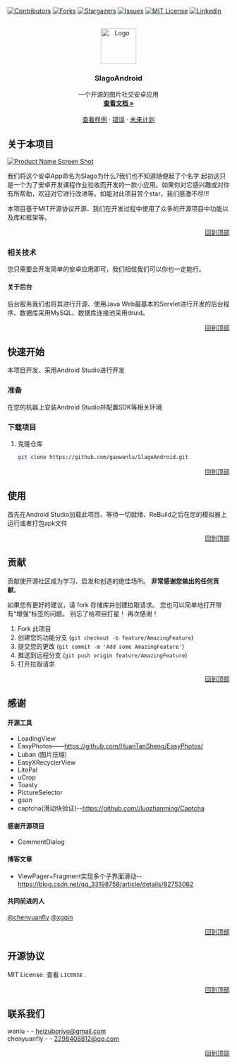 <div id="top"></div>

[![Contributors][contributors-shield]][contributors-url]
[![Forks][forks-shield]][forks-url]
[![Stargazers][stars-shield]][stars-url]
[![Issues][issues-shield]][issues-url]
[![MIT License][license-shield]][license-url]
[![LinkedIn][linkedin-shield]][linkedin-url]



<!-- PROJECT LOGO -->
<br />
<div align="center">
  <a href="https://github.com/gaowanlu/SlagoAndroid">
    <img src="https://qn-next.xuetangx.com/16336235051875.png" alt="Logo" width="80" height="80">
  </a>

  <h3 align="center">SlagoAndroid</h3>

  <p align="center">
    一个开源的图片社交安卓应用
    <br />
    <a href="https://github.com/gaowanlu/SlagoAndroid"><strong>查看文档 »</strong></a>
    <br />
    <br />
    <a href="https://github.com/gaowanlu/SlagoAndroid">查看样例</a>
    ·
    <a href="https://github.com/gaowanlu/SlagoAndroid/issues">错误</a>
    ·
    <a href="https://github.com/gaowanlu/SlagoAndroid/issues">未来计划</a>
  </p>
</div>



<!-- TABLE OF CONTENTS -->




<!-- ABOUT THE PROJECT -->
## 关于本项目

[![Product Name Screen Shot][product-screenshot]](www.linkway.site:5555)

我们将这个安卓App命名为Slago为什么?我们也不知道随便起了个名字.起初这只是一个为了安卓开发课程作业验收而开发的一款小应用。如果你对它感兴趣或对你有所帮助，欢迎对它进行改进等。如能对此项目赏个star，我们感激不尽!!!


本项目基于MIT开源协议开源、我们在开发过程中使用了众多的开源项目中功能以及库和框架等。

<p align="right"><a href="#top">回到顶部</a></p>



### 相关技术

您只需要会开发简单的安卓应用即可，我们相信我们可以你也一定能行。 
#### 关于后台
后台服务我们也将其进行开源、使用Java Web最基本的Servlet进行开发的后台程序、数据库采用MySQL、数据库连接池采用druid。

<p align="right"><a href="#top">回到顶部</a></p>



<!-- GETTING STARTED -->
## 快速开始

本项目开发、采用Android Studio进行开发

### 准备

在您的机器上安装Android Studio并配置SDK等相关环境

### 下载项目

1. 克隆仓库
   ```sh
   git clone https://github.com/gaowanlu/SlagoAndroid.git
   ```


<p align="right"><a href="#top">回到顶部</a></p>



<!-- USAGE EXAMPLES -->
## 使用

首先在Android Studio加载此项目、等待一切就绪、ReBuild之后在您的模拟器上运行或者打包apk文件

<p align="right"><a href="#top">回到顶部</a></p>







<!-- CONTRIBUTING -->
## 贡献

贡献使开源社区成为学习、启发和创造的绝佳场所。 **非常感谢您做出的任何贡献**。

如果您有更好的建议，请 fork 存储库并创建拉取请求。 您也可以简单地打开带有“增强”标签的问题。
别忘了给项目打星！ 再次感谢！

1. Fork 此项目
2. 创建您的功能分支 (`git checkout -b feature/AmazingFeature`)
3. 提交您的更改 (`git commit -m 'Add some AmazingFeature'`)
4. 推送到远程分支 (`git push origin feature/AmazingFeature`)
5. 打开拉取请求

<p align="right"><a href="#top">回到顶部</a></p>


## 感谢  
#### 开源工具  
* LoadingView  
* EasyPhotos——https://github.com/HuanTanSheng/EasyPhotos/  
* Luban  (图片压缩)
* EasyXRecyclerView  
* LitePal  
* uCrop
* Toasty
* PictureSelector
* gson
* captcha(滑动块验证)--https://github.com//luozhanming/Captcha

#### 感谢开源项目
* CommentDialog  

#### 博客文章  
* ViewPager+Fragment实现多个子界面滑动--https://blog.csdn.net/qq_33198758/article/details/82753062  

#### 共同前进的人
[@chenyuanfly](https://github.com/chenyuanfly)   [@xgqin](https://github.com/xgqin) 


<p align="right"><a href="#top">回到顶部</a></p>



<!-- LICENSE -->
## 开源协议

MIT License. 查看 `LICENSE` .

<p align="right"><a href="#top">回到顶部</a></p>



<!-- CONTACT -->
## 联系我们

wanlu - - heizuboriyo@gmail.com  
chenyuanfly - - 2298408812@qq.com  



<p align="right"><a href="#top">回到顶部</a></p>






<!-- MARKDOWN LINKS & IMAGES -->
<!-- https://www.markdownguide.org/basic-syntax/#reference-style-links -->
[contributors-shield]: https://img.shields.io/github/contributors/gaowanlu/SlagoAndroid.svg?style=for-the-badge
[contributors-url]: https://github.com/gaowanlu/SlagoAndroid/graphs/contributors
[forks-shield]: https://img.shields.io/github/forks/gaowanlu/SlagoAndroid.svg?style=for-the-badge
[forks-url]: https://github.com/gaowanlu/SlagoAndroid/network/members
[stars-shield]: https://img.shields.io/github/stars/gaowanlu/SlagoAndroid.svg?style=for-the-badge
[stars-url]: https://github.com/gaowanlu/SlagoAndroid/stargazers
[issues-shield]: https://img.shields.io/github/issues/gaowanlu/SlagoAndroid.svg?style=for-the-badge
[issues-url]: https://github.com/gaowanlu/SlagoAndroid/issues
[license-shield]: https://img.shields.io/github/license/gaowanlu/SlagoAndroid.svg?style=for-the-badge
[license-url]: https://github.com/gaowanlu/SlagoAndroid/blob/master/LICENSE.txt
[linkedin-shield]: https://img.shields.io/badge/-LinkedIn-black.svg?style=for-the-badge&logo=linkedin&colorB=555
[linkedin-url]: https://linkedin.com/in/gaowanlu
[product-screenshot]: https://qn-next.xuetangx.com/16336235078778.png
